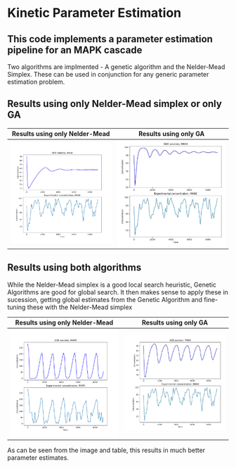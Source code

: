 # Kinetic Parameter Estimation 

## This code implements a parameter estimation pipeline for an MAPK cascade

Two algorithms are implmented - A genetic algorithm and the Nelder-Mead Simplex.
These can be used in conjunction for any generic parameter estimation problem.

## Results using only Nelder-Mead simplex or only GA

Results using only Nelder-Mead           |  Results using only GA
:-------------------------:|:-------------------------:
![](./images/NM_only_estimation.png)  |  ![](./images/GA_only_estimation.png)


## Results using both algorithms

While the Nelder-Mead simplex is a good local search heuristic, Genetic Algorithms are good for global search.
It then makes sense to apply these in sucession, getting global estimates from the Genetic Algorithm and fine-tuning these with the Nelder-Mead simplex


Results using only Nelder-Mead           |  Results using only GA
:-------------------------:|:-------------------------:
![](./images/GA%2BNM_estimation1.png)  |  ![](./images/GA_NM_estimation_2.png)



As can be seen from the image and table, this results in much better parameter estimates.
